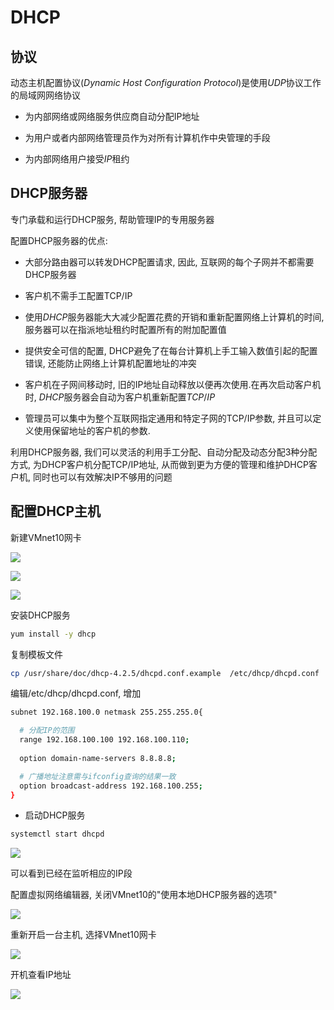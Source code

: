 <!--
 * @Description: 
 * @Version: 1.0
 * @Author: dmjcb
 * @Email:  
 * @Date: 2021-03-24 17:08:04
 * @LastEditors: dmjcb
 * @LastEditTime: 2023-04-17 15:59:38
-->

# DHCP

## 协议

动态主机配置协议($Dynamic$ $Host$ $Configuration$ $Protocol$)是使用$UDP$协议工作的局域网网络协议

- 为内部网络或网络服务供应商自动分配IP地址

- 为用户或者内部网络管理员作为对所有计算机作中央管理的手段

- 为内部网络用户接受$IP$租约

## DHCP服务器

专门承载和运行DHCP服务, 帮助管理IP的专用服务器

配置DHCP服务器的优点:

- 大部分路由器可以转发DHCP配置请求, 因此, 互联网的每个子网并不都需要DHCP服务器

- 客户机不需手工配置TCP/IP

- 使用$DHCP$服务器能大大减少配置花费的开销和重新配置网络上计算机的时间, 服务器可以在指派地址租约时配置所有的附加配置值

- 提供安全可信的配置, DHCP避免了在每台计算机上手工输入数值引起的配置错误, 还能防止网络上计算机配置地址的冲突

- 客户机在子网间移动时, 旧的IP地址自动释放以便再次使用.在再次启动客户机时, $DHCP$服务器会自动为客户机重新配置$TCP/IP$

- 管理员可以集中为整个互联网指定通用和特定子网的TCP/IP参数, 并且可以定义使用保留地址的客户机的参数.

利用DHCP服务器, 我们可以灵活的利用手工分配、自动分配及动态分配3种分配方式, 为DHCP客户机分配TCP/IP地址, 从而做到更为方便的管理和维护DHCP客户机, 同时也可以有效解决IP不够用的问题

## 配置DHCP主机

新建VMnet10网卡

![](/.imgur/20210325105620.png)

![](/.imgur/20210325105957.png)

![](/.imgur/20210325110230.png)

安装DHCP服务

```sh
yum install -y dhcp
```

复制模板文件

```sh
cp /usr/share/doc/dhcp-4.2.5/dhcpd.conf.example  /etc/dhcp/dhcpd.conf 
```

编辑/etc/dhcp/dhcpd.conf, 增加

```sh
subnet 192.168.100.0 netmask 255.255.255.0{

  # 分配IP的范围
  range 192.168.100.100 192.168.100.110;
  
  option domain-name-servers 8.8.8.8;

  # 广播地址注意需与ifconfig查询的结果一致
  option broadcast-address 192.168.100.255;
}
```

- 启动DHCP服务

```sh
systemctl start dhcpd
```

![](/.imgur/20210325112141.png)

可以看到已经在监听相应的IP段

配置虚拟网络编辑器, 关闭VMnet10的"使用本地DHCP服务器的选项"

![](/.imgur/20210325112452.png)

重新开启一台主机, 选择VMnet10网卡

![](/.imgur/20210325112725.png)

开机查看IP地址

![](/.imgur/20210325113017.png)